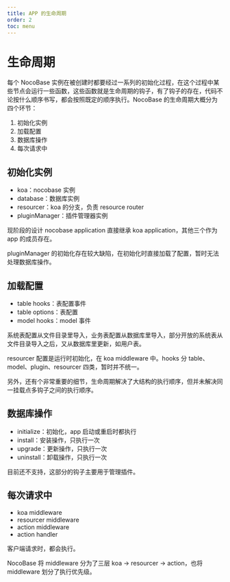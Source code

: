 ```yaml
---
title: APP 的生命周期
order: 2
toc: menu
---
```


# 生命周期

每个 NocoBase 实例在被创建时都要经过一系列的初始化过程，在这个过程中某些节点会运行一些函数，这些函数就是生命周期的钩子，有了钩子的存在，代码不论按什么顺序书写，都会按照既定的顺序执行。NocoBase 的生命周期大概分为四个环节：

1. 初始化实例
2. 加载配置
3. 数据库操作
4. 每次请求中

## 初始化实例

- koa：nocobase 实例
- database：数据库实例
- resourcer：koa 的分支，负责 resource router
- pluginManager：插件管理器实例

现阶段的设计 nocobase application 直接继承 koa application，其他三个作为 app 的成员存在。

<Alert title="注意" type="warning">
pluginManager 的初始化存在较大缺陷，在初始化时直接加载了配置，暂时无法处理数据库操作。
</Alert>

## 加载配置

- table hooks：表配置事件
- table options：表配置
- model hooks：model 事件

系统表配置从文件目录里导入，业务表配置从数据库里导入，部分开放的系统表从文件目录导入之后，又从数据库里更新，如用户表。

<Alert title="注意" type="warning">

resourcer 配置是运行时初始化，在 koa middleware 中。hooks 分 table、model、plugin、resourcer 四类，暂时并不统一。

另外，还有个非常重要的细节，生命周期解决了大结构的执行顺序，但并未解决同一挂载点多钩子之间的执行顺序。

</Alert>

## 数据库操作

- initialize：初始化，app 启动或重启时都执行
- install：安装操作，只执行一次
- upgrade：更新操作，只执行一次
- uninstall：卸载操作，只执行一次

<Alert title="注意" type="warning">
目前还不支持，这部分的钩子主要用于管理插件。
</Alert>

## 每次请求中

- koa middleware
- resourcer middleware
- action middleware
- action handler

客户端请求时，都会执行。

NocoBase 将 middleware 分为了三层 koa -> resourcer -> action，也将 middleware 划分了执行优先级。
